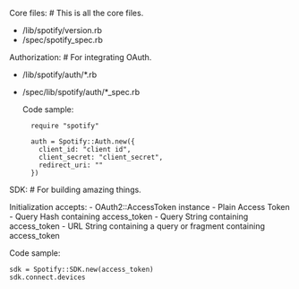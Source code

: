 Core files: # This is all the core files.
- /lib/spotify/version.rb
- /spec/spotify_spec.rb

Authorization: # For integrating OAuth.
- /lib/spotify/auth/*.rb
- /spec/lib/spotify/auth/*_spec.rb

  Code sample:
  ```
    require "spotify"

    auth = Spotify::Auth.new({
      client_id: "client id",
      client_secret: "client_secret",
      redirect_uri: ""
    })
  ```

SDK: # For building amazing things.

  Initialization accepts:
    - OAuth2::AccessToken instance
    - Plain Access Token
    - Query Hash containing access_token
    - Query String containing access_token
    - URL String containing a query or fragment containing access_token

  Code sample:
  ```
  sdk = Spotify::SDK.new(access_token)
  sdk.connect.devices
  ```